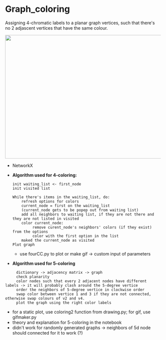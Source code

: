 # Graph_coloring
Assigning 4-chromatic labels to a planar graph vertices, such that there's no 2 adjascent vertices that have the same colour.

<img src="https://user-images.githubusercontent.com/65451658/216033613-cb2084e9-afb7-424f-9e72-1415e1d04309.gif" width="600" height="400"/>

+ NetworkX


+ **Algorithm used for 4-coloring:**
     ```
     init waiting_list <- first_node
     init visited list
     
     While there's items in the waiting_list, do:
         refresh options for colors
         current_node = first on the waiting_list 
         (current_node gets to be popep out from waiting list)
         add all neighbors to waiting list, if they are not there and they are not listed in visited
         color current_node:
              remove curent_node's neighbors' colors (if they exist) from the options
              color with the first option in the list
         maked the current_node as visited
     Plot graph
     ```
  + use fourCC.py to plot or make gif -> custom input of parameters



+ **Algorithm used for 5-coloring**
```
     dictionary -> adjacency matrix -> graph
     check planarity
     color nodes such that every 2 adjacent nodes have different labels -> it will probably clash around the 5-degree vertice
     order the neighbors of 5-degree vertice in clockwise order
     swap color between vertice 1 and 3 if they are not connected, otherwise swap colours of v2 and v4.
     plot the graph using the right color labels
```
  
  + for a static plot, use coloring2 function from drawing.py; for gif, use gifmaker.py
  + theory and explanation for 5-coloring in the notebook
  + didn't work for randomly generated graphs -> neighbors of 5d node should connected for it to work (?)




